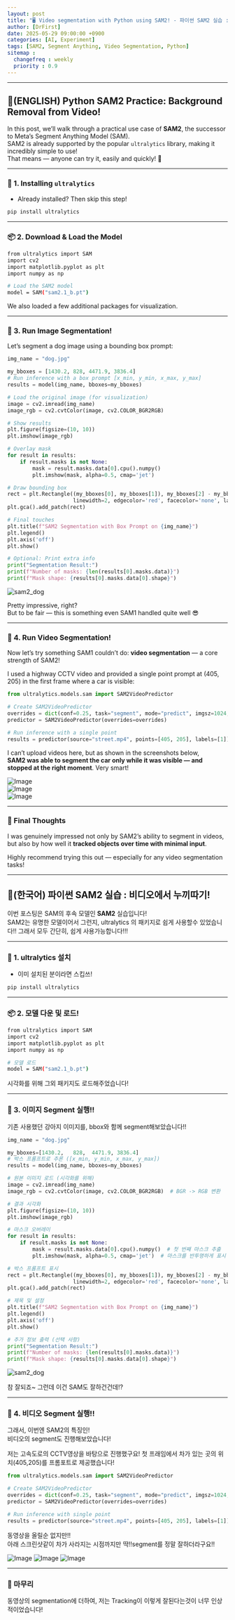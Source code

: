 ```yaml
---
layout: post
title: "🖥️ Video segmentation with Python using SAM2! - 파이썬 SAM2 실습 : 비디오에서 누끼따기!"
author: [DrFirst]
date: 2025-05-29 09:00:00 +0900
categories: [AI, Experiment]
tags: [SAM2, Segment Anything, Video Segmentation, Python]
sitemap :
  changefreq : weekly
  priority : 0.9
---
```


---

## 🦖(ENGLISH) Python SAM2 Practice: Background Removal from Video!

In this post, we’ll walk through a practical use case of **SAM2**, the successor to Meta’s Segment Anything Model (SAM).  
SAM2 is already supported by the popular `ultralytics` library, making it incredibly simple to use!  
That means — anyone can try it, easily and quickly! 🚀

---

### 🧱 1. Installing `ultralytics`

- Already installed? Then skip this step!

```bash
pip install ultralytics
```

---

### 📦 2. Download & Load the Model

```bash
from ultralytics import SAM
import cv2
import matplotlib.pyplot as plt
import numpy as np

# Load the SAM2 model
model = SAM("sam2.1_b.pt")
```

We also loaded a few additional packages for visualization.

---

### 🧊 3. Run Image Segmentation!

Let’s segment a dog image using a bounding box prompt:

```python
img_name = "dog.jpg"

my_bboxes = [1430.2, 828, 4471.9, 3836.4]
# Run inference with a box prompt [x_min, y_min, x_max, y_max]
results = model(img_name, bboxes=my_bboxes)

# Load the original image (for visualization)
image = cv2.imread(img_name)
image_rgb = cv2.cvtColor(image, cv2.COLOR_BGR2RGB)

# Show results
plt.figure(figsize=(10, 10))
plt.imshow(image_rgb)

# Overlay mask
for result in results:
    if result.masks is not None:
        mask = result.masks.data[0].cpu().numpy()
        plt.imshow(mask, alpha=0.5, cmap='jet')

# Draw bounding box
rect = plt.Rectangle((my_bboxes[0], my_bboxes[1]), my_bboxes[2] - my_bboxes[0], my_bboxes[3] - my_bboxes[1],
                     linewidth=2, edgecolor='red', facecolor='none', label=f'my_bboxes {my_bboxes}')
plt.gca().add_patch(rect)

# Final touches
plt.title(f"SAM2 Segmentation with Box Prompt on {img_name}")
plt.legend()
plt.axis('off')
plt.show()

# Optional: Print extra info
print("Segmentation Result:")
print(f"Number of masks: {len(results[0].masks.data)}")
print(f"Mask shape: {results[0].masks.data[0].shape}")
```

![sam2_dog](https://github.com/user-attachments/assets/9b4db05e-2577-4832-88c8-47ca66e21b82)

Pretty impressive, right?  
But to be fair — this is something even SAM1 handled quite well 😎

---

### 🚀 4. Run Video Segmentation!

Now let’s try something SAM1 couldn’t do: **video segmentation** — a core strength of SAM2!

I used a highway CCTV video and provided a single point prompt at (405, 205) in the first frame where a car is visible:

```python
from ultralytics.models.sam import SAM2VideoPredictor

# Create SAM2VideoPredictor
overrides = dict(conf=0.25, task="segment", mode="predict", imgsz=1024, model="sam2_b.pt")
predictor = SAM2VideoPredictor(overrides=overrides)

# Run inference with a single point
results = predictor(source="street.mp4", points=[405, 205], labels=[1])
```

I can’t upload videos here, but as shown in the screenshots below,  
**SAM2 was able to segment the car only while it was visible — and stopped at the right moment**. Very smart!

![Image](https://github.com/user-attachments/assets/4a6135fb-077e-4b69-a4e7-982911ad263d)  
![Image](https://github.com/user-attachments/assets/b908a14b-a65f-4a02-a52b-c088e736fbd7)  
![Image](https://github.com/user-attachments/assets/d6a5b11c-b152-4d2c-97b0-841f345d9d48)

---

### 🎉 Final Thoughts

I was genuinely impressed not only by SAM2’s ability to segment in videos,  
but also by how well it **tracked objects over time with minimal input**.

Highly recommend trying this out — especially for any video segmentation tasks!

---

## 🦖(한국어) 파이썬 SAM2 실습 : 비디오에서 누끼따기!

이번 포스팅은 SAM의 후속 모델인 **SAM2** 실습입니다!  
SAM2는 유명한 모델이어서 그런지, ultralytics 의 패키지로 쉽게 사용할수 있었습니다!!
그래서 모두 간단히, 쉽게 사용가능합니다!!!

---

### 🧱 1. ultralytics 설치  

- 이미 설치된 분이라면 스킵쓰!  
```bash
pip install ultralytics
```

---

### 📦 2. 모델 다운 및 로드!

```bash
from ultralytics import SAM
import cv2
import matplotlib.pyplot as plt
import numpy as np

# 모델 로드
model = SAM("sam2.1_b.pt")

```

시각화를 위해 그외 패키지도 로드해주었습니다!

---

### 🧊 3. 이미지 Segment 실행!!

기존 사용했던 강아지 이미지를, bbox와 함께 segment해보았습니다!!

```python
img_name = "dog.jpg"

my_bboxes=[1430.2,   828,  4471.9, 3836.4]
# 박스 프롬프트로 추론 ([x_min, y_min, x_max, y_max])
results = model(img_name, bboxes=my_bboxes)

# 원본 이미지 로드 (시각화를 위해)
image = cv2.imread(img_name)
image_rgb = cv2.cvtColor(image, cv2.COLOR_BGR2RGB)  # BGR -> RGB 변환

# 결과 시각화
plt.figure(figsize=(10, 10))
plt.imshow(image_rgb)

# 마스크 오버레이
for result in results:
    if result.masks is not None:
        mask = result.masks.data[0].cpu().numpy()  # 첫 번째 마스크 추출
        plt.imshow(mask, alpha=0.5, cmap='jet')  # 마스크를 반투명하게 표시

# 박스 프롬프트 표시
rect = plt.Rectangle((my_bboxes[0], my_bboxes[1]), my_bboxes[2] - my_bboxes[0], my_bboxes[3] - my_bboxes[1], 
                     linewidth=2, edgecolor='red', facecolor='none', label=f'my_bboxes {my_bboxes}')
plt.gca().add_patch(rect)

# 제목 및 설정
plt.title(f"SAM2 Segmentation with Box Prompt on {img_name}")
plt.legend()
plt.axis('off')
plt.show()

# 추가 정보 출력 (선택 사항)
print("Segmentation Result:")
print(f"Number of masks: {len(results[0].masks.data)}")
print(f"Mask shape: {results[0].masks.data[0].shape}")
```

![sam2_dog](https://github.com/user-attachments/assets/9b4db05e-2577-4832-88c8-47ca66e21b82)


참 잘되죠~ 그런데 이건 SAM도 잘하건건데!?

---

### 🚀 4. 비디오 Segment 실행!!

그래서, 이번엔 SAM2의 특징인!  
비디오의 segment도 진행해보았습니다!

저는 고속도로의 CCTV영상을 바탕으로 진행했구요!
첫 프래임에서 차가 있는 곳의 위치(405,205)를 프롬포트로 제공했습니다!

```python
from ultralytics.models.sam import SAM2VideoPredictor

# Create SAM2VideoPredictor
overrides = dict(conf=0.25, task="segment", mode="predict", imgsz=1024, model="sam2_b.pt")
predictor = SAM2VideoPredictor(overrides=overrides)

# Run inference with single point
results = predictor(source="street.mp4", points=[405, 205], labels=[1])
```

동영상을 올릴순 없지만!!  
아래 스크린샷같이 차가 사라지는 시점까지만 딱!!segment를 정말 잘하더라구요!!

![Image](https://github.com/user-attachments/assets/4a6135fb-077e-4b69-a4e7-982911ad263d)
![Image](https://github.com/user-attachments/assets/b908a14b-a65f-4a02-a52b-c088e736fbd7)
![Image](https://github.com/user-attachments/assets/d6a5b11c-b152-4d2c-97b0-841f345d9d48)

---

### 🎉 마무리

동영상의 segmentation에 더하여, 저는 Tracking이 이렇게 잘된다는것이 너무 인상적이었습니다!